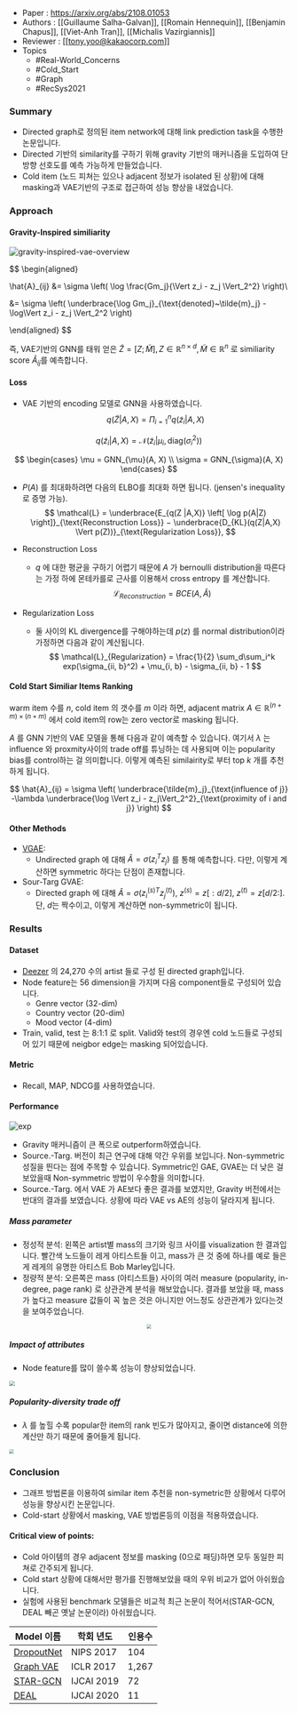 - Paper : <https://arxiv.org/abs/2108.01053>
- Authors : [[Guillaume Salha-Galvan]], [[Romain Hennequin]], [[Benjamin Chapus]], [[Viet-Anh Tran]], [[Michalis Vazirgiannis]]
- Reviewer : [[tony.yoo@kakaocorp.com]]
- Topics
  - #Real-World_Concerns
  - #Cold_Start
  - #Graph
  - #RecSys2021

### Summary

- Directed graph로 정의된 item network에 대해 link prediction task을 수행한 논문입니다.
- Directed 기반의 similarity를 구하기 위해 gravity 기반의 매커니즘을 도입하여 단 방향 선호도를 예측 가능하게 만들었습니다.
- Cold item (노드 피쳐는 있으나 adjacent 정보가 isolated 된 상황)에 대해 masking과 VAE기반의 구조로 접근하여 성능 향상을 내었습니다.

### Approach

#### Gravity-Inspired similiarity

![gravity-inspired-vae-overview](https://user-images.githubusercontent.com/38134957/165449090-f409022d-2da1-440d-87ab-b89a821e17ee.png)

$$
\begin{aligned}

\hat{A}_{ij} &= \sigma \left( \log \frac{Gm_j}{\Vert z_i - z_j \Vert_2^2} \right)\\

&= \sigma \left( \underbrace{\log Gm_j}_{\text{denoted}~\tilde{m}_j} - \log\Vert z_i - z_j \Vert_2^2 \right)

\end{aligned}
$$

즉, VAE기반의 GNN를 태워 얻은 $\tilde{Z} = [Z; \tilde{M}], Z\in \mathbb{R}^{n \times d}, \tilde{M}\in \mathbb{R}^{n }$ 로 similiarity score $\hat{A}_{ij}$를 예측합니다.

#### Loss

- VAE 기반의 encoding 모델로 GNN을 사용하였습니다.
$$
q(\tilde{Z} \vert A, X) = \Pi_{i=1}^n q(\tilde{z}_i\vert A, X)
$$

$$
q(\tilde{z}_i \vert A, X) = \mathcal{N}\left( \tilde{z}_i \vert \mu_i, \text{diag}(\sigma_{i}^2)\right)
$$

$$
\begin{cases}
\mu = GNN_{\mu}(A, X) \\
\sigma = GNN_{\sigma}(A, X)
\end{cases}
$$

- $P(A)$ 를 최대화하려면 다음의 ELBO를 최대화 하면 됩니다. (jensen's inequality로 증명 가능).
$$
\mathcal{L} = \underbrace{E_{q(Z |A,X)} \left[ \log p(A|Z) \right]}_{\text{Reconstruction Loss}} − \underbrace{D_{KL}(q(Z|A,X) \Vert p(Z))}_{\text{Regularization Loss}},
$$

- Reconstruction Loss
  - $q$ 에 대한 평균을 구하기 어렵기 때문에 $A$ 가 bernoulli distribution을 따른다는 가정 하에 몬테카를로 근사를 이용해서 cross entropy 를 계산합니다.
$$
\mathcal{L}_{Reconstruction} = BCE(A, \hat{A})
$$

- Regularization Loss
  - 둘 사이의 KL divergence를 구해야하는데 $p(z)$ 를 normal distribution이라 가정하면 다음과 같이 계산됩니다.
$$
\mathcal{L}_{Regularization} = \frac{1}{2} \sum_d\sum_i^k exp(\sigma_{ii, b}^2) + \mu_{i, b} - \sigma_{ii, b} - 1
$$

#### Cold Start Similiar Items Ranking

warm item 수를 $n$, cold item 의 갯수를 $m$ 이라 하면, adjacent matrix $A \in \mathbb{R}^{(n + m) \times (n +m)}$ 에서 cold item의 row는 zero vector로 masking 됩니다.

$A$ 를 GNN 기반의 VAE 모델을 통해 다음과 같이 예측할 수 있습니다. 여기서 $\lambda$ 는 influence 와 proxmity사이의 trade off를 튜닝하는 데 사용되며 이는 popularity bias를 control하는 걸 의미합니다. 이렇게 예측된 similairity로 부터 top $k$ 개를 추천하게 됩니다.

$$
\hat{A}_{ij} = \sigma \left( \underbrace{\tilde{m}_j}_{\text{influence of j}} -\lambda \underbrace{\log \Vert z_i - z_j\Vert_2^2}_{\text{proximity of i and j}} \right)
$$

#### Other Methods

- [VGAE](https://arxiv.org/abs/1611.07308):
  - Undirected graph 에 대해 $\hat{A} = \sigma \left(z_i^{T}z_j\right)$ 를 통해 예측합니다. 다만, 이렇게 계산하면 symmetric 하다는 단점이 존재합니다.
- Sour-Targ GVAE:
  - Directed graph 에 대해 $\hat{A} = \sigma\left( z_i^{(s)T}z_j^{(t)}\right)$, $z^{(s)} = z[:d/2]$, $z^{(t)}=z[d/2:]$. 단, $d$는 짝수이고, 이렇게 계산하면 non-symmetric이 됩니다.

### Results

#### Dataset

- [Deezer](https://www.deezer.com/soon) 의 24,270 수의 artist 들로 구성 된 directed graph입니다.
- Node feature는 56 dimension을 가지며 다음 component들로 구성되어 있습니다.
  - Genre vector (32-dim)
  - Country vector (20-dim)
  - Mood vector (4-dim)
- Train, valid, test 는 8:1:1 로 split. Valid와 test의 경우엔 cold 노드들로 구성되어 있기 때문에 neigbor edge는 masking 되어있습니다.

#### Metric

- Recall, MAP, NDCG를 사용하였습니다.

#### Performance

![exp](https://user-images.githubusercontent.com/38134957/165449118-bc1e4374-4dfa-4f80-a779-c4a7175abe7f.png)

- Gravity 매커니즘이 큰 폭으로 outperform하였습니다.
- Source.-Targ. 버전이 최근 연구에 대해 약간 우위를 보입니다. Non-symmetric 성질을 띈다는 점에 주목할 수 있습니다. Symmetric인 GAE, GVAE는 더 낮은 걸 보았을때 Non-symmetric 방법이 우수함을 의미합니다.
- Source.-Targ. 에서 VAE 가 AE보다 좋은 결과를 보였지만, Gravity 버전에서는 반대의 결과를 보였습니다. 상황에 따라 VAE vs AE의 성능이 달라지게 됩니다.

##### Mass parameter

- 정성적 분석: 왼쪽은 artist별 mass의 크기와 링크 사이를 visualization 한 결과입니다. 빨간색 노드들이 레게 아티스트들 이고, mass가 큰 것 중에 하나를 예로 들은게 레게의 유명한 아티스트 Bob Marley입니다.
- 정량적 분석: 오른쪽은 mass (아티스트들) 사이의 여러 measure (popularity, in-degree, page rank) 로 상관관계 분석을 해보았습니다. 결과를 보았을 때, mass가 높다고 measure 값들이 꼭 높은 것은 아니지만 어느정도 상관관계가 있다는것을 보여주었습니다.

<figure style="text-align: center;">
<img src="https://user-images.githubusercontent.com/38134957/165449149-afb80cd5-74a6-4e5a-beb3-604a4f499811.png" style="zoom:50%;" />
</figure>

##### Impact of attributes

- Node feature를 많이 쓸수록 성능이 향상되었습니다.
<img src="https://user-images.githubusercontent.com/38134957/165449230-747517bf-faaa-49ab-aa64-0380478432e1.png" style="zoom:60%;" />

##### Popularity-diversity trade off

- $\lambda$ 를 높힐 수록 popular한 item의 rank 빈도가 많아지고, 줄이면 distance에 의한 계산만 하기 때문에 줄어들게 됩니다.
<img src="https://user-images.githubusercontent.com/38134957/165449251-63848fd0-1148-43b5-9d42-16472a022176.png" style="zoom:50%;" />

### Conclusion

- 그래프 방법론을 이용하여 similar item 추천을 non-symetric한 상황에서 다루어 성능을 향상시킨 논문입니다.
- Cold-start 상황에서 masking, VAE 방법론등의 이점을 적용하였습니다.

#### Critical view of points:

- Cold 아이템의 경우 adjacent 정보를 masking (0으로 패딩)하면 모두 동일한 피쳐로 간주되게 됩니다.
- Cold start 상황에 대해서만 평가를 진행해보았을 때의 우위 비교가 없어 아쉬웠습니다.
- 실험에 사용된 benchmark 모델들은 비교적 최근 논문이 적어서(STAR-GCN, DEAL 빼곤 옛날 논문이라) 아쉬웠습니다.

| Model 이름 | 학회 년도 | 인용수 |
| ------------------------------------------------------------ | ---------- | ------ |
| [DropoutNet](https://www.cs.toronto.edu/~mvolkovs/nips2017_deepcf.pdf) | NIPS 2017 | 104 |
| [Graph VAE](https://arxiv.org/abs/1609.02907) | ICLR 2017 | 1,267 |
| [STAR-GCN](https://arxiv.org/abs/1905.13129) | IJCAI 2019 | 72 |
| [DEAL](https://arxiv.org/abs/2007.08053) | IJCAI 2020 | 11 |
